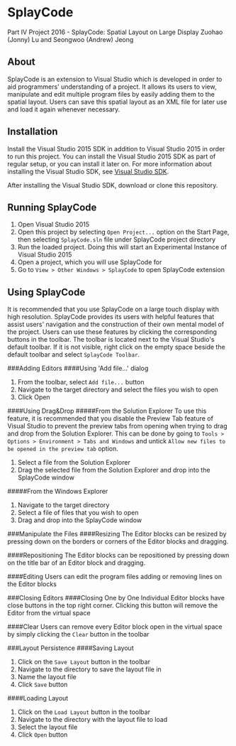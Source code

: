# SplayCode
Part IV Project 2016 - SplayCode: Spatial Layout on Large Display
Zuohao (Jonny) Lu and Seongwoo (Andrew) Jeong

About
------
SplayCode is an extension to Visual Studio which is developed in order to aid programmers' understanding of a project. It allows its users to view, manipulate and edit multiple program files by easily adding them to the spatial layout. Users can save this spatial layout as an XML file for later use and load it again whenever necessary.

Installation
------------
Install the Visual Studio 2015 SDK in addition to Visual Studio 2015 in order to run this project.
You can install the Visual Studio 2015 SDK as part of regular setup, or you can install it later on.
For more information about installing the Visual Studio SDK, see [Visual Studio SDK](https://msdn.microsoft.com/en-us/library/bb166441.aspx).

After installing the Visual Studio SDK, download or clone this repository.

Running SplayCode
-----------------
1. Open Visual Studio 2015
2. Open this project by selecting ```Open Project...``` option on the Start Page, then selecting ```SplayCode.sln``` file under SplayCode project directory
3. Run the loaded project. Doing this will start an Experimental Instance of Visual Studio 2015
4. Open a project, which you will use SplayCode for
5. Go to ```View > Other Windows > SplayCode``` to open SplayCode extension

Using SplayCode
---------------
It is recommended that you use SplayCode on a large touch display with high resolution. SplayCode provides its users with helpful features that assist users' navigation and the construction of their own mental model of the project. Users can use these features by clicking the corresponding buttons in the toolbar. The toolbar is located next to the Visual Studio's default toolbar. If it is not visible, right click on the empty space beside the default toolbar and select ```SplayCode Toolbar```.

###Adding Editors
####Using 'Add file...' dialog
1. From the toolbar, select ```Add file...``` button
2. Navigate to the target directory and select the files you wish to open
3. Click Open

####Using Drag&Drop
#####From the Solution Explorer
To use this feature, it is recommended that you disable the Preview Tab feature of Visual Studio to prevent the preview tabs from opening when trying to drag and drop from the Solution Explorer.
This can be done by going to ```Tools > Options > Environment > Tabs and Windows``` and untick ```Allow new files to be opened in the preview tab``` option.
	
1. Select a file from the Solution Explorer
2. Drag the selected file from the Solution Explorer and drop into the SplayCode window

#####From the Windows Explorer
1. Navigate to the target directory
2. Select a file of files that you wish to open
3. Drag and drop into the SplayCode window


###Manipulate the Files
####Resizing
The Editor blocks can be resized by pressing down on the borders or corners of the Editor blocks and dragging.

####Repositioning
The Editor blocks can be repositioned by pressing down on the title bar of an Editor block and dragging.

####Editing
Users can edit the program files adding or removing lines on the Editor blocks

###Closing Editors
####Closing One by One
Individual Editor blocks have close buttons in the top right corner. Clicking this button will remove the Editor from the virtual space

####Clear
Users can remove every Editor block open in the virtual space by simply clicking the ```Clear``` button in the toolbar

###Layout Persistence
####Saving Layout
1. Click on the ```Save Layout``` button in the toolbar
2. Navigate to the directory to save the layout file in
3. Name the layout file
4. Click ```Save``` button

####Loading Layout
1. Click on the ```Load Layout``` button in the toolbar
2. Navigate to the directory with the layout file to load
3. Select the layout file
4. Click ```Open``` button
